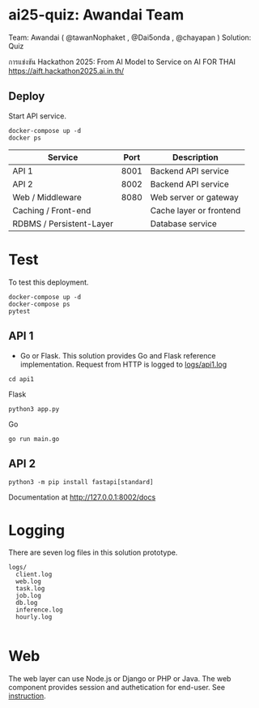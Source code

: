 # ai25-quiz: Awandai Team

Team: Awandai  ( @tawanNophaket , @Dai5onda , @chayapan )
Solution: Quiz



การแข่งขัน Hackathon 2025: From AI Model to Service on AI FOR THAI
https://aift.hackathon2025.ai.in.th/

## Deploy

Start API service.

```
docker-compose up -d
docker ps
```

| Service                | Port | Description             |
|------------------------|------|-------------------------|
| API 1                  | 8001 | Backend API service     |
| API 2                  | 8002 | Backend API service     |
| Web / Middleware       | 8080 | Web server or gateway   |
| Caching / Front-end    |      | Cache layer or frontend |
| RDBMS / Persistent-Layer |    | Database service        |


# Test

To test this deployment.

```
docker-compose up -d
docker-compose ps
pytest
```


## API 1

* Go or Flask. This solution provides Go and Flask reference implementation. Request from HTTP is logged to [logs/api1.log]()


```
cd api1
```

Flask

```
python3 app.py
```


Go

```
go run main.go
```


## API 2

```
python3 -m pip install fastapi[standard]
```

Documentation at http://127.0.0.1:8002/docs



# Logging

There are seven log files in this solution prototype.

```
logs/
  client.log
  web.log
  task.log
  job.log
  db.log
  inference.log
  hourly.log


```

# Web

The web layer can use Node.js or Django or PHP or Java. The web component provides session and authetication for end-user. See [instruction](master/web/README.md).
